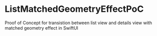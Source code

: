 # ListMatchedGeometryEffectPoC

Proof of Concept for transistion between list view and details view with matched geometry effect in SwiftUI
